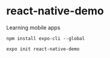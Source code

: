 # react-native-demo
Learning mobile apps

`npm install expo-cli --global`

`expo init react-native-demo`
